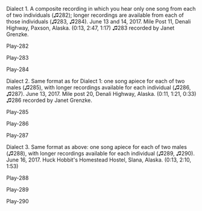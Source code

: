 Dialect 1. A composite recording in which you hear only one song from
each of two individuals (♫282); longer recordings are available from
each of those individuals (♫283, ♫284). June 13 and 14, 2017. Mile Post
11, Denali Highway, Paxson, Alaska. (0:13, 2:47, 1:17) ♫283 recorded by
Janet Grenzke.

Play-282

Play-283

Play-284

Dialect 2. Same format as for Dialect 1: one song apiece for each of two
males (♫285), with longer recordings available for each individual
(♫286, ♫287). June 13, 2017. Mile post 20, Denali Highway, Alaska.
(0:11, 1:21, 0:33) ♫286 recorded by Janet Grenzke.

Play-285

Play-286

Play-287

Dialect 3. Same format as above: one song apiece for each of two males
(♫288), with longer recordings available for each individual (♫289,
♫290). June 16, 2017. Huck Hobbit's Homestead Hostel, Slana, Alaska.
(0:13, 2:10, 1:53)

Play-288

Play-289

Play-290
